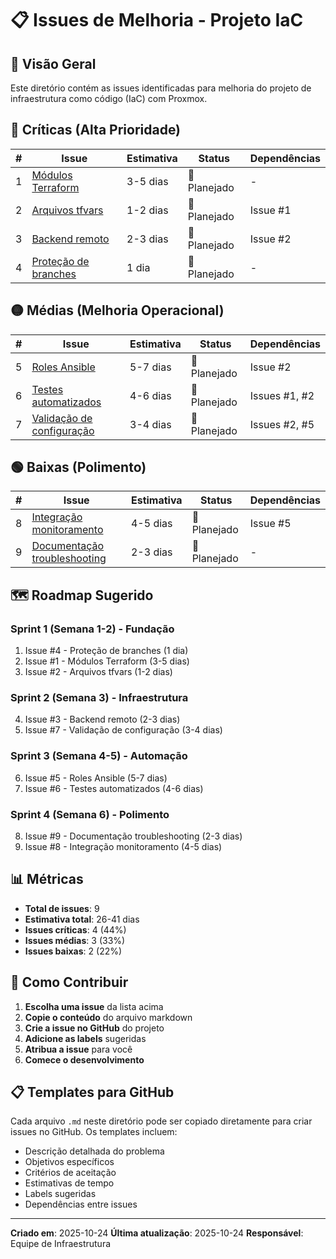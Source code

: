 # 📋 Issues de Melhoria - Projeto IaC

## 🎯 Visão Geral
Este diretório contém as issues identificadas para melhoria do projeto de infraestrutura como código (IaC) com Proxmox.

## 🔴 **Críticas (Alta Prioridade)**

| # | Issue | Estimativa | Status | Dependências |
|---|-------|------------|--------|--------------|
| 1 | [Módulos Terraform](01-terraform-modules.md) | 3-5 dias | 📝 Planejado | - |
| 2 | [Arquivos tfvars](02-terraform-tfvars.md) | 1-2 dias | 📝 Planejado | Issue #1 |
| 3 | [Backend remoto](03-terraform-backend.md) | 2-3 dias | 📝 Planejado | Issue #2 |
| 4 | [Proteção de branches](04-branch-protection.md) | 1 dia | 📝 Planejado | - |

## 🟡 **Médias (Melhoria Operacional)**

| # | Issue | Estimativa | Status | Dependências |
|---|-------|------------|--------|--------------|
| 5 | [Roles Ansible](05-ansible-roles.md) | 5-7 dias | 📝 Planejado | Issue #2 |
| 6 | [Testes automatizados](06-automated-tests.md) | 4-6 dias | 📝 Planejado | Issues #1, #2 |
| 7 | [Validação de configuração](07-config-validation.md) | 3-4 dias | 📝 Planejado | Issues #2, #5 |

## 🟢 **Baixas (Polimento)**

| # | Issue | Estimativa | Status | Dependências |
|---|-------|------------|--------|--------------|
| 8 | [Integração monitoramento](08-monitoring-integration.md) | 4-5 dias | 📝 Planejado | Issue #5 |
| 9 | [Documentação troubleshooting](09-troubleshooting-docs.md) | 2-3 dias | 📝 Planejado | - |

## 🗺️ **Roadmap Sugerido**

### **Sprint 1 (Semana 1-2)** - Fundação
1. Issue #4 - Proteção de branches (1 dia)
2. Issue #1 - Módulos Terraform (3-5 dias)
3. Issue #2 - Arquivos tfvars (1-2 dias)

### **Sprint 2 (Semana 3)** - Infraestrutura
4. Issue #3 - Backend remoto (2-3 dias)
5. Issue #7 - Validação de configuração (3-4 dias)

### **Sprint 3 (Semana 4-5)** - Automação
6. Issue #5 - Roles Ansible (5-7 dias)
7. Issue #6 - Testes automatizados (4-6 dias)

### **Sprint 4 (Semana 6)** - Polimento
8. Issue #9 - Documentação troubleshooting (2-3 dias)
9. Issue #8 - Integração monitoramento (4-5 dias)

## 📊 **Métricas**

- **Total de issues**: 9
- **Estimativa total**: 26-41 dias
- **Issues críticas**: 4 (44%)
- **Issues médias**: 3 (33%)
- **Issues baixas**: 2 (22%)

## 🚀 **Como Contribuir**

1. **Escolha uma issue** da lista acima
2. **Copie o conteúdo** do arquivo markdown
3. **Crie a issue no GitHub** do projeto
4. **Adicione as labels** sugeridas
5. **Atribua a issue** para você
6. **Comece o desenvolvimento**

## 📋 **Templates para GitHub**

Cada arquivo `.md` neste diretório pode ser copiado diretamente para criar issues no GitHub. Os templates incluem:

- Descrição detalhada do problema
- Objetivos específicos
- Critérios de aceitação
- Estimativas de tempo
- Labels sugeridas
- Dependências entre issues

---

**Criado em**: 2025-10-24
**Última atualização**: 2025-10-24
**Responsável**: Equipe de Infraestrutura